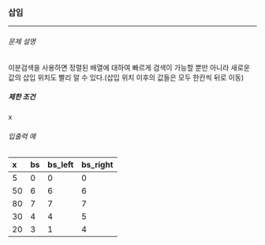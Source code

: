 ### 삽입

***

###### 문제 설명

이분검색을 사용하면 정렬된 배열에 대하여 빠르게 검색이 가능할 뿐만 아니라 새로운 값의 삽입 위치도 빨리 알 수 있다.(삽입 위치 이후의 값들은 모두 한칸씩 뒤로 이동)


##### 제한 조건
x

###### 입출력 예

x |bs  |bs_left|bs_right|
  |:-- |:--    |:--     |:--
5 |0   |0      |0       | 
50|6   |6      |6       |
80|7   |7      |7       |
30|4   |4      |5       |
20|3   |1      |4       |
